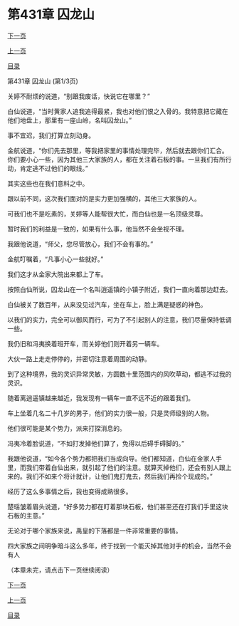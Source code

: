 <h1>第431章    囚龙山</h1>
            <div><p><a href="./1291_%E7%AC%AC431%E7%AB%A0_%E5%9B%9A%E9%BE%99%E5%B1%B1.md">下一页</a></p><p><a href="./1289_%E7%AC%AC430%E7%AB%A0_%E9%BE%99%E6%BD%AD%E8%99%8E%E7%A9%B4.md">上一页</a></p><p><a href="../">目录</a></p></div>
            <div><p>第431章    囚龙山 (第1/3页)</p><p>关婷不耐烦的说道，“别跟我废话，快说它在哪里？”</p><p>白仙说道，“当时黄家人追我追得最紧，我也对他们恨之入骨的。我特意把它藏在他们地盘上，那里有一座山岭，名叫囚龙山。”</p><p>事不宜迟，我们打算立刻动身。</p><p>金航说道，“你们先去那里，等我把家里的事情处理完毕，然后就去跟你们汇合。你们要小心一些，因为其他三大家族的人，都在关注着石板的事。一旦我们有所行动，肯定逃不过他们的眼线。”</p><p>其实这些也在我们意料之中。</p><p>跟以前不同，这次我们面对的是实力更加强横的，其他三大家族的人。</p><p>可我们也不是吃素的，关婷等人能帮很大忙，而白仙也是一名顶级灵尊。</p><p>暂时我们的利益是一致的，如果有什么事，他当然不会坐视不理。</p><p>我跟他说道，“师父，您尽管放心，我们不会有事的。”</p><p>金航叮嘱着，“凡事小心一些就好。”</p><p>我们这才从金家大院出来都上了车。</p><p>按照白仙所说，囚龙山在一个名叫逍遥镇的小镇子附近，我们一直向着那边赶去。</p><p>白仙被关了数百年，从来没见过汽车，坐在车上，脸上满是疑惑的神色。</p><p>以我们的实力，完全可以御风而行，可为了不引起别人的注意，我们尽量保持低调一些。</p><p>我仍旧和冯夷换着班开车，而关婷他们则开着另一辆车。</p><p>大伙一路上走走停停的，并密切注意着周围的动静。</p><p>到了这种境界，我的灵识异常灵敏，方圆数十里范围内的风吹草动，都逃不过我的灵识。</p><p>随着离逍遥镇越来越近，我发现有一辆车一直不远不近的跟着我们。</p><p>车上坐着几名二十几岁的男子，他们的实力很一般，只是灵师级别的人物。</p><p>他们很可能是某个势力，派来打探消息的。</p><p>冯夷冷着脸说道，“不如打发掉他们算了，免得以后碍手碍脚的。”</p><p>我跟他说道，“如今各个势力都把我们当成向导。他们都知道，白仙在金家人手里，而我们带着白仙出来，就引起了他们的注意。就算灭掉他们，还会有别人跟上来的。我们不如来个将计就计，让他们鬼打鬼去，然后我们再捡个现成的。”</p><p>经历了这么多事情之后，我也变得成熟很多。</p><p>楚瑶皱着眉头说道，“好多势力都在盯着那块石板，他们甚至还在打我们手里这块石板的主意。”</p><p>无论对于哪个家族来说，禹皇的下落都是一件非常重要的事情。</p><p>四大家族之间明争暗斗这么多年，终于找到一个能灭掉其他对手的机会，当然不会有人</p><p>（本章未完，请点击下一页继续阅读）</p></div>
            <div><p><a href="./1291_%E7%AC%AC431%E7%AB%A0_%E5%9B%9A%E9%BE%99%E5%B1%B1.md">下一页</a></p><p><a href="./1289_%E7%AC%AC430%E7%AB%A0_%E9%BE%99%E6%BD%AD%E8%99%8E%E7%A9%B4.md">上一页</a></p><p><a href="../">目录</a></p></div>